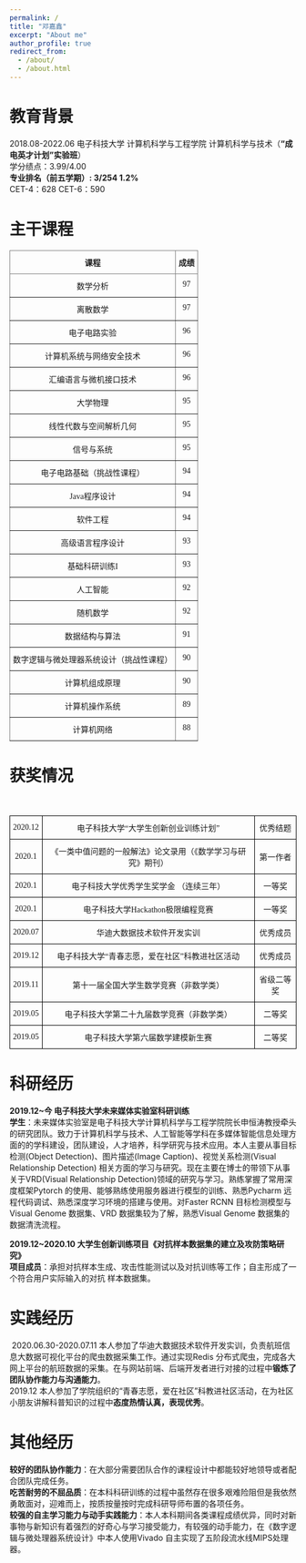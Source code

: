 ```yaml
---
permalink: /
title: "邓嘉鑫"
excerpt: "About me"
author_profile: true
redirect_from: 
  - /about/
  - /about.html
---
```


教育背景
======
2018.08-2022.06 电子科技大学 计算机科学与工程学院 计算机科学与技术（**“成电英才计划”实验班**）  
学分绩点：3.99/4.00   
**专业排名（前五学期）: 3/254 1.2%**  
CET-4：628     CET-6：590  

主干课程
======

<style type="text/css">
.tg  {border-collapse:collapse;border-spacing:0;}
.tg td{border-color:black;border-style:solid;border-width:1px;font-family:Arial, sans-serif;font-size:14px;
  overflow:hidden;padding:10px 5px;word-break:normal;}
.tg th{border-color:black;border-style:solid;border-width:1px;font-family:Arial, sans-serif;font-size:14px;
  font-weight:normal;overflow:hidden;padding:10px 5px;word-break:normal;}
.tg .tg-i3dw{border-color:inherit;font-family:"Times New Roman", Times, serif !important;;text-align:center;vertical-align:top}
.tg .tg-mjfx{border-color:inherit;font-family:"Times New Roman", Times, serif !important;;font-weight:bold;text-align:center;
  vertical-align:top}
</style>
<table class="tg">
<thead>
  <tr>
    <th class="tg-mjfx">课程</th>
    <th class="tg-mjfx">  成绩  </th>
  </tr>
</thead>
<tbody>
  <tr>
    <td class="tg-i3dw">数学分析</td>
    <td class="tg-i3dw">97</td>
  </tr>
  <tr>
    <td class="tg-i3dw">离散数学</td>
    <td class="tg-i3dw">97</td>
  </tr>
  <tr>
    <td class="tg-i3dw">电子电路实验</td>
    <td class="tg-i3dw">96</td>
  </tr>
  <tr>
    <td class="tg-i3dw">计算机系统与网络安全技术</td>
    <td class="tg-i3dw">96</td>
  </tr>
  <tr>
    <td class="tg-i3dw">汇编语言与微机接口技术</td>
    <td class="tg-i3dw">96</td>
  </tr>
  <tr>
    <td class="tg-i3dw">大学物理</td>
    <td class="tg-i3dw">95</td>
  </tr>
  <tr>
    <td class="tg-i3dw">线性代数与空间解析几何</td>
    <td class="tg-i3dw">95</td>
  </tr>
  <tr>
    <td class="tg-i3dw">信号与系统</td>
    <td class="tg-i3dw">95</td>
  </tr>
  <tr>
    <td class="tg-i3dw">电子电路基础（挑战性课程）</td>
    <td class="tg-i3dw">94</td>
  </tr>
  <tr>
    <td class="tg-i3dw">Java程序设计</td>
    <td class="tg-i3dw">94</td>
  </tr>
  <tr>
    <td class="tg-i3dw">软件工程</td>
    <td class="tg-i3dw">94</td>
  </tr>
  <tr>
    <td class="tg-i3dw">高级语言程序设计</td>
    <td class="tg-i3dw">93</td>
  </tr>
  <tr>
    <td class="tg-i3dw">基础科研训练I</td>
    <td class="tg-i3dw">93</td>
  </tr>
  <tr>
    <td class="tg-i3dw">人工智能</td>
    <td class="tg-i3dw">92</td>
  </tr>
  <tr>
    <td class="tg-i3dw">随机数学</td>
    <td class="tg-i3dw">92</td>
  </tr>
  <tr>
    <td class="tg-i3dw">数据结构与算法</td>
    <td class="tg-i3dw">91</td>
  </tr>
  <tr>
    <td class="tg-i3dw">数字逻辑与微处理器系统设计（挑战性课程）</td>
    <td class="tg-i3dw">90</td>
  </tr>
  <tr>
    <td class="tg-i3dw">计算机组成原理</td>
    <td class="tg-i3dw">90</td>
  </tr>
  <tr>
    <td class="tg-i3dw">计算机操作系统</td>
    <td class="tg-i3dw">89</td>
  </tr>
  <tr>
    <td class="tg-i3dw">计算机网络</td>
    <td class="tg-i3dw">88</td>
  </tr>
</tbody>
</table>



获奖情况
======
​<style type="text/css">
.tg  {border-collapse:collapse;border-spacing:0;}
.tg td{border-color:black;border-style:solid;border-width:1px;font-family:Arial, sans-serif;font-size:14px;
  overflow:hidden;padding:10px 5px;word-break:normal;}
.tg th{border-color:black;border-style:solid;border-width:1px;font-family:Arial, sans-serif;font-size:14px;
  font-weight:normal;overflow:hidden;padding:10px 5px;word-break:normal;}
.tg .tg-g145{font-family:"Times New Roman", Times, serif !important;;text-align:center;vertical-align:top}
.tg .tg-xbtx{font-family:"Times New Roman", Times, serif !important;;text-align:center;vertical-align:middle}
</style>
<table class="tg">
<thead>
  <tr>
    <th class="tg-xbtx">2020.12</th>
    <th class="tg-xbtx">电子科技大学“大学生创新创业训练计划”</th>
    <th class="tg-xbtx">优秀结题</th>
  </tr>
</thead>
<tbody>
  <tr>
    <td class="tg-xbtx">2020.1</td>
    <td class="tg-xbtx">《一类中值问题的一般解法》论文录用（《数学学习与研究》期刊） </td>
    <td class="tg-xbtx">第一作者</td>
  </tr>
  <tr>
    <td class="tg-xbtx">2020.1</td>
    <td class="tg-xbtx">电子科技大学优秀学生奖学金 （连续三年）</td>
    <td class="tg-xbtx">一等奖</td>
  </tr>
  <tr>
    <td class="tg-xbtx">2020.1</td>
    <td class="tg-xbtx">电子科技大学Hackathon极限编程竞赛</td>
    <td class="tg-g145"> 一等奖</td>
  </tr>
  <tr>
    <td class="tg-xbtx">2020.07</td>
    <td class="tg-xbtx">华迪大数据技术软件开发实训</td>
    <td class="tg-xbtx">优秀成员</td>
  </tr>
  <tr>
    <td class="tg-xbtx">2019.12</td>
    <td class="tg-xbtx">电子科技大学“青春志愿，爱在社区”科教进社区活动</td>
    <td class="tg-xbtx">优秀成员</td>
  </tr>
  <tr>
    <td class="tg-xbtx">2019.11</td>
    <td class="tg-xbtx">第十一届全国大学生数学竞赛（非数学类）</td>
    <td class="tg-xbtx">省级二等奖</td>
  </tr>
  <tr>
    <td class="tg-xbtx">2019.05</td>
    <td class="tg-xbtx">电子科技大学第二十九届数学竞赛（非数学类）</td>
    <td class="tg-xbtx">二等奖</td>
  </tr>
  <tr>
    <td class="tg-xbtx">2019.05</td>
    <td class="tg-xbtx">电子科技大学第六届数学建模新生赛</td>
    <td class="tg-xbtx">二等奖</td>
  </tr>
</tbody>
</table>

科研经历
======
**2019.12~今  电子科技大学未来媒体实验室科研训练**  
	**学生**：未来媒体实验室是电子科技大学计算机科学与工程学院院长申恒涛教授牵头的研究团队。致力于计算机科学与技术、人工智能等学科在多媒体智能信息处理方面的的学科建设，团队建设，人才培养，科学研究与技术应用。本人主要从事目标检测(Object Detection)、图片描述(Image Caption)、视觉关系检测(Visual Relationship Detection) 相关方面的学习与研究。现在主要在博士的带领下从事关于VRD(Visual Relationship Detection)领域的研究与学习。熟练掌握了常用深度框架Pytorch 的使用、能够熟练使用服务器进行模型的训练、熟悉Pycharm 远程代码调试、熟悉深度学习环境的搭建与使用。对Faster RCNN 目标检测模型与Visual Genome 数据集、VRD 数据集较为了解，熟悉Visual Genome 数据集的数据清洗流程。

**2019.12~2020.10 大学生创新训练项目《对抗样本数据集的建立及攻防策略研究》**  
**项目成员**：承担对抗样本生成、攻击性能测试以及对抗训练等工作；自主形成了一个符合用户实际输入的对抗
样本数据集。


实践经历
======
​	2020.06.30-2020.07.11 本人参加了华迪大数据技术软件开发实训，负责航班信息大数据可视化平台的爬虫数据采集工作。通过实现Redis 分布式爬虫，完成各大网上平台的航班数据的采集。在与网站前端、后端开发者进行对接的过程中**锻炼了团队协作能力与沟通能力**。  
​	2019.12 本人参加了学院组织的“青春志愿，爱在社区”科教进社区活动，在为社区小朋友讲解科普知识的过程中**态度热情认真，表现优秀**。  

其他经历
======
​	**较好的团队协作能力**：在大部分需要团队合作的课程设计中都能较好地领导或者配合团队完成任务。  
​	**吃苦耐劳的不屈品质**：在本科科研训练的过程中虽然存在很多艰难险阻但是我依然勇敢面对，迎难而上，按质按量按时完成科研导师布置的各项任务。  
​	**较强的自主学习能力与动手实践能力**：本人本科期间各类课程成绩优异，同时对新事物与新知识有着强烈的好奇心与学习接受能力，有较强的动手能力，在《数字逻辑与微处理器系统设计》中本人使用Vivado 自主实现了五阶段流水线MIPS处理器。